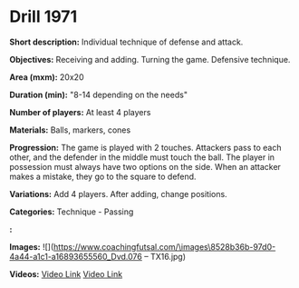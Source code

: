 # Drill 1971

**Short description:**
Individual technique of defense and attack.

**Objectives:**
Receiving and adding. Turning the game. Defensive technique.

**Area (mxm):**
20x20

**Duration (min):**
"8-14 depending on the needs"

**Number of players:**
At least 4 players

**Materials:**
Balls, markers, cones

**Progression:**
The game is played with 2 touches. Attackers pass to each other, and the defender in the middle must touch the ball. The player in possession must always have two options on the side. When an attacker makes a mistake, they go to the square to defend.

**Variations:**
Add 4 players. After adding, change positions.

**Categories:**
Technique - Passing

**:**


**Images:**
![](https://www.coachingfutsal.com/\images\8528b36b-97d0-4a44-a1c1-a16893655560_Dvd.076 – TX16.jpg)

**Videos:**
[Video Link](https://www.youtube.com/embed/RnYgBNb0vKY)
[Video Link](https://www.youtube.com/embed/oKC76xT0Bmo)

